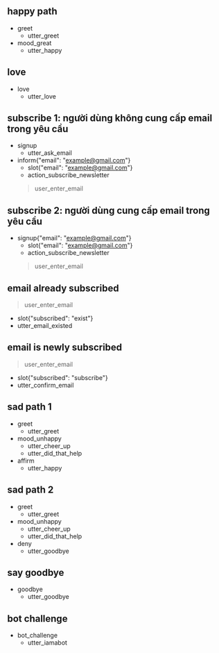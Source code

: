 ## happy path
* greet
  - utter_greet
* mood_great
  - utter_happy

## love
* love
  - utter_love
## subscribe 1: người dùng không cung cấp email trong yêu cầu
* signup
  - utter_ask_email
* inform{"email": "example@gmail.com"}
  - slot{"email": "example@gmail.com"}
  - action_subscribe_newsletter
  > user_enter_email

## subscribe 2: người dùng cung cấp email trong yêu cầu
* signup{"email": "example@gmail.com"}
  - slot{"email": "example@gmail.com"}
  - action_subscribe_newsletter
  > user_enter_email

## email already subscribed
  > user_enter_email
  - slot{"subscribed": "exist"}
  - utter_email_existed

## email is newly subscribed
  > user_enter_email
  - slot{"subscribed": "subscribe"}
  - utter_confirm_email



## sad path 1
* greet
  - utter_greet
* mood_unhappy
  - utter_cheer_up
  - utter_did_that_help
* affirm
  - utter_happy


## sad path 2
* greet
  - utter_greet
* mood_unhappy
  - utter_cheer_up
  - utter_did_that_help
* deny
  - utter_goodbye

## say goodbye
* goodbye
  - utter_goodbye

## bot challenge
* bot_challenge
  - utter_iamabot
